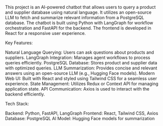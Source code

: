 This project is an AI-powered chatbot that allows users to query a product and supplier database using natural language. It utilizes an open-source LLM to fetch and summarize relevant information from a PostgreSQL database. The chatbot is built using Python with LangGraph for workflow orchestration and FastAPI for the backend. The frontend is developed in React for a responsive user experience.

Key Features:

Natural Language Querying: Users can ask questions about products and suppliers.
LangGraph Integration: Manages agent workflows to process queries efficiently.
PostgreSQL Database: Stores product and supplier data with optimized queries.
LLM Summarization: Provides concise and relevant answers using an open-source LLM (e.g., Hugging Face models).
Modern Web UI: Built with React and styled using Tailwind CSS for a seamless user experience.
State Management: Utilizes Redux or Context API for managing application state.
API Communication: Axios is used to interact with the backend efficiently.

Tech Stack:

Backend: Python, FastAPI, LangGraph
Frontend: React, Tailwind CSS, Axios
Database: PostgreSQL
AI Model: Hugging Face models for summarization
